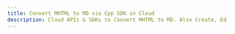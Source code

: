 ---title: Convert MHTML to MD via Cpp SDK in Clouddescription: Cloud APIs & SDKs to Convert MHTML to MD. Also Create, Edit & Render Microsoft Word & OpenOffice documents in the Cloud.---